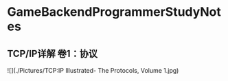 # GameBackendProgrammerStudyNotes

## TCP/IP详解 卷1：协议

![](./Pictures/TCP:IP Illustrated- The Protocols, Volume 1.jpg)
